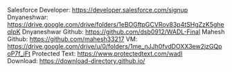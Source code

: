 Salesforce Developer: https://developer.salesforce.com/signup
Dnyaneshwar: https://drive.google.com/drive/folders/1eBOGftpGCVRov83p4tSHgZzK5gheqIpK
Dnyaneshwar Github: https://github.com/dsb0912/WADL-Final
Mahesh Github: https://github.com/mahesh33217
VM: https://drive.google.com/drive/u/0/folders/1me_nJJh0fvdDOXX3ew2jzGQpoP7f_iFt
Protected Text: https://www.protectedtext.com/wadl  
Download: https://download-directory.github.io/
